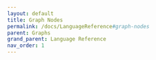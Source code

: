 ```yaml
---
layout: default
title: Graph Nodes
permalink: /docs/LanguageReference#graph-nodes
parent: Graphs
grand_parent: Language Reference
nav_order: 1
---
```


